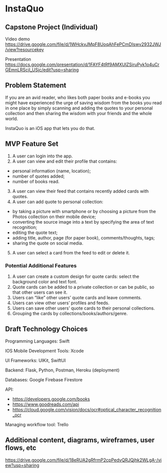 # InstaQuo

## Capstone Project (Individual)

Video demo 
<https://drive.google.com/file/d/1WHckvJMpF8UoqAhFePCmDlswv2932JWJ/view?resourcekey>

Presentation
<https://docs.google.com/presentation/d/1FAYF4tRf9AMXUlZSiruPyk1o4uCrGEmnLRScjI_USjc/edit?usp=sharing>

## Problem Statement

If you are an avid reader, who likes both paper books and e-books you might have experienced the urge of saving wisdom from the books you read in one place by simply scanning and adding the quotes to your personal collection and then sharing the wisdom with your friends and the whole world.

InstaQuo is an iOS app that lets you do that.

## MVP Feature Set

1. A user can login into the app.
2. A user can view and edit their profile that contains:
- personal information (name, location);
- number of quotes added; 
- number of books read.
3. A user can view their feed that contains recently added cards with quotes.
4. A user can add quote to personal collection:
- by taking a picture with smartphone or by choosing a picture from the Photos collection on their mobile device;
- converting the source image into a text by specifying the area of text recognition; 
- editing the quote text; 
- adding title, author, page (for paper book), comments/thoughts, tags;
- sharing the quote on social media.
5. A user can select a card from the feed to edit or delete it.

### Potential Additional Features

1. A user can create a custom design for quote cards: select the background color and text font.
2. Quote cards can be added to a private collection or can be public, so that other users can see it.
3. Users can “like” other users’ quote cards and leave comments.
4. Users can view other users’ profiles and feeds. 
5. Users can save other users’ quote cards to their personal collections. 
6. Grouping the cards by collections/books/authors/genre. 


## Draft Technology Choices

Programming Languages: Swift

IOS Mobile Development Tools: Xcode

UI Frameworks: UIKit, SwiftUI

Backend: Flask, Python, Postman, Heroku (deployment)

Databases: Google Firebase Firestore

API:

- <https://developers.google.com/books>
- <https://www.goodreads.com/api>
- <https://cloud.google.com/vision/docs/ocr#optical_character_recognition_ocr>

Managing workflow tool: Trello

## Additional content, diagrams, wireframes, user flows, etc

 <https://drive.google.com/file/d/18eRUA2gRfrmP2cpPedvQRJQjhk2WLgA-/view?usp=sharing>
